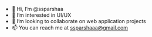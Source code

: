 - 👋 Hi, I’m @ssparshaa
- 👀 I’m interested in UI/UX
- 💞️ I’m looking to collaborate on web application projects
- 📫 You can reach me at ssparshaaa@gmail.com


